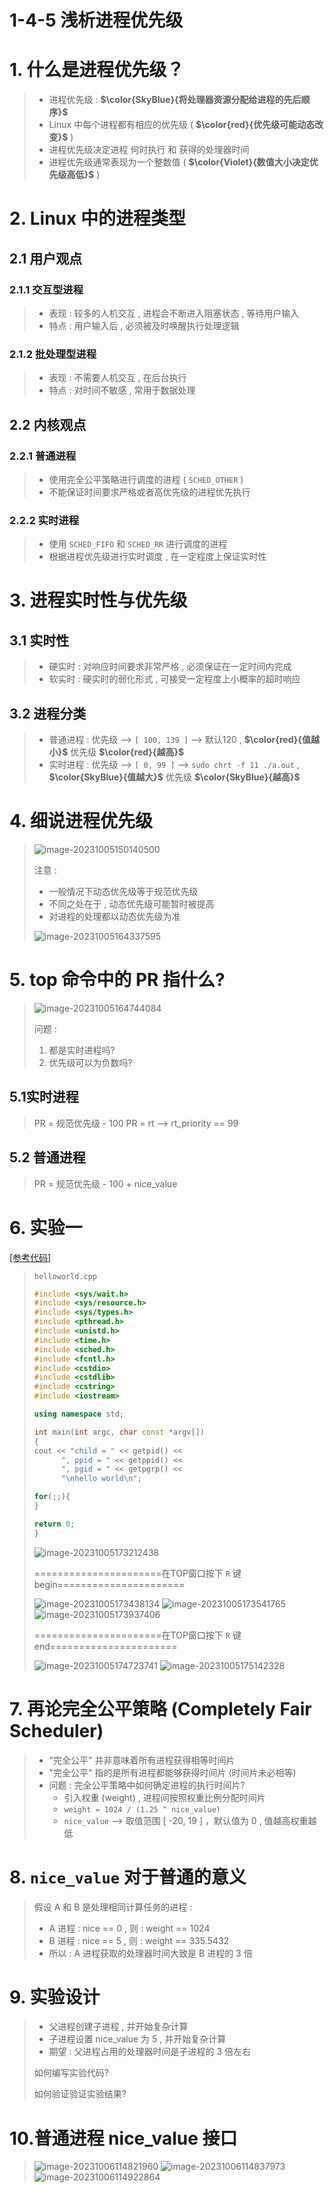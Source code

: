 # 1-4-5 浅析进程优先级

# 1. 什么是进程优先级？

>- 进程优先级 : **$\color{SkyBlue}{将处理器资源分配给进程的先后顺序}$**
>- Linux 中每个进程都有相应的优先级 ( **$\color{red}{优先级可能动态改变}$** )
>- 进程优先级决定进程 何时执行 和 获得的处理器时间
>- 进程优先级通常表现为一个整数值 ( **$\color{Violet}{数值大小决定优先级高低}$** )

# 2. Linux 中的进程类型 

## 2.1 用户观点

### 2.1.1 交互型进程

>- 表现 : 较多的人机交互 , 进程会不断进入阻塞状态 , 等待用户输入
> - 特点 : 用户输入后 , 必须被及时唤醒执行处理逻辑

### 2.1.2 批处理型进程

>- 表现 : 不需要人机交互 , 在后台执行
> - 特点 : 对时间不敏感 , 常用于数据处理

## 2.2 内核观点 

### 2.2.1 普通进程

>- 使用完全公平策略进行调度的进程 ( `SCHED_OTHER` )
> - 不能保证时间要求严格或者高优先级的进程优先执行

### 2.2.2 实时进程

>- 使用 `SCHED_FIFO` 和 `SCHED_RR` 进行调度的进程
> - 根据进程优先级进行实时调度 , 在一定程度上保证实时性

# 3. 进程实时性与优先级

## 3.1 实时性

>- 硬实时 : 对响应时间要求非常严格 , 必须保证在一定时间内完成
>- 软实时 : 硬实时的弱化形式 , 可接受一定程度上小概率的超时响应

## 3.2 进程分类

>- 普通进程 : 优先级 --> `[ 100, 139 ]` --> 默认120 , **$\color{red}{值越小}$** 优先级 **$\color{red}{越高}$**
>- 实时进程 : 优先级 --> `[ 0, 99 ]` --> `sudo chrt -f 11 ./a.out`  , **$\color{SkyBlue}{值越大}$** 优先级 **$\color{SkyBlue}{越高}$**

# 4. 细说进程优先级

><img src="./assets/image-20231005150140500.png" alt="image-20231005150140500" />
>
>注意 :
>
>- 一般情况下动态优先级等于规范优先级
>- 不同之处在于 , 动态优先级可能暂时被提高
>- 对进程的处理都以动态优先级为准
>
><img src="./assets/image-20231005164337595.png" alt="image-20231005164337595" />

# 5. top 命令中的 PR 指什么?

>![image-20231005164744084](./assets/image-20231005164744084.png)
>
>问题 : 
>
>1. 都是实时进程吗?
>2. 优先级可以为负数吗?

## 5.1实时进程

>PR = 规范优先级 - 100
>PR = rt --> rt_priority == 99

## 5.2 普通进程

>PR = 规范优先级 - 100 + nice_value

# 6. 实验一

[[参考代码]](https://github.com/WONGZEONJYU/Linux_System_Program/blob/main/1-4-1-5.process_prio/helloworld.cpp)

>`helloworld.cpp`
>
>```c++
>#include <sys/wait.h>
>#include <sys/resource.h>
>#include <sys/types.h>
>#include <pthread.h>
>#include <unistd.h>
>#include <time.h>
>#include <sched.h>
>#include <fcntl.h>
>#include <cstdio>
>#include <cstdlib>
>#include <cstring>
>#include <iostream>
>
>using namespace std;
>
>int main(int argc, char const *argv[])
>{
>cout << "child = " << getpid() << 
>       ", ppid = " << getppid() << 
>       ", pgid = " << getpgrp() << 
>       "\nhello world\n";
>
>for(;;){
>}
>
>return 0;
>}
>
>```
>
><img src="./assets/image-20231005173212438.png" alt="image-20231005173212438" />
>
>======================在TOP窗口按下 `R` 键 begin======================
>
><img src="./assets/image-20231005173438134.png" alt="image-20231005173438134" />
>
><img src="./assets/image-20231005173541765.png" alt="image-20231005173541765" />
>
><img src="./assets/image-20231005173937406.png" alt="image-20231005173937406" />
>
>======================在TOP窗口按下 `R` 键 end======================
>
><img src="./assets/image-20231005174723741.png" alt="image-20231005174723741" />
>
><img src="./assets/image-20231005175142328.png" alt="image-20231005175142328" />

# 7. 再论完全公平策略 (Completely Fair Scheduler) 

>- "完全公平" 并非意味着所有进程获得相等时间片
>- "完全公平" 指的是所有进程都能够获得时间片 (时间片未必相等)
>- 问题 : 完全公平策略中如何确定进程的执行时间片?
>   - 引入权重 (weight) , 进程间按照权重比例分配时间片
>   - `weight = 1024 / (1.25 ^ nice_value)`
>   - `nice_value` --> 取值范围 [ -20, 19 ] ，默认值为 0 , 值越高权重越低

# 8. `nice_value` 对于普通的意义

>假设 A 和 B 是处理相同计算任务的进程 : 
>
>- A 进程 : nice == 0 , 则 : weight == 1024
>- B 进程 : nice == 5 , 则 : weight == 335.5432
>- 所以 : A 进程获取的处理器时间大致是 B 进程的 3 倍

# 9. 实验设计

>- 父进程创建子进程 , 并开始复杂计算
>- 子进程设置 nice_value 为 5 , 并开始复杂计算
>- 期望 : 父进程占用的处理器时间是子进程的 3 倍左右
>
>如何编写实验代码?
>
>如何验证验证实验结果?

# 10.普通进程 nice_value 接口

><img src="./assets/image-20231006114821960.png" alt="image-20231006114821960" />
>
><img src="./assets/image-20231006114837973.png" alt="image-20231006114837973" />
>
><img src="./assets/image-20231006114922864.png" alt="image-20231006114922864" />
